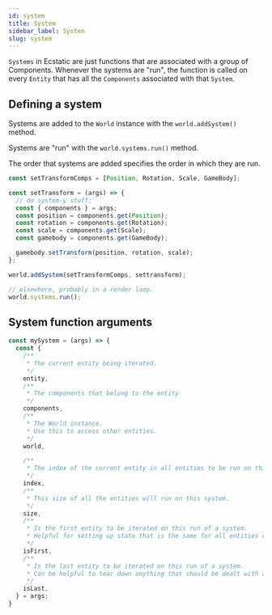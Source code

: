 ```yaml
---
id: system
title: System
sidebar_label: System
slug: system
---
```


`Systems` in Ecstatic are just functions that are associated with a group of Components. Whenever the systems are "run", the function is called on every `Entity` that has all the `Components` associated with that `System`.

## Defining a system

Systems are added to the `World` instance with the `world.addSystem()` method.

Systems are "run" with the `world.systems.run()` method.

The order that systems are added specifies the order in which they are run.

```typescript
const setTransformComps = [Position, Rotation, Scale, GameBody];

const setTransform = (args) => {
  // do system-y stuff;
  const { components } = args;
  const position = components.get(Position);
  const rotation = components.get(Rotation);
  const scale = components.get(Scale);
  const gamebody = components.get(GameBody);

  gamebody.setTransform(position, rotation, scale);
};

world.addSystem(setTransformComps, settransform);

// elsewhere, probably in a render loop.
world.systems.run();
```

## System function arguments

```typescript
const mySystem = (args) => {
  const {
    /**
     * The current entity being iterated.
     */
    entity,
    /**
     * The components that belong to the entity
     */
    components,
    /**
     * The World instance.
     * Use this to access other entities.
     */
    world,

    /**
     * The index of the current entity in all entities to be run on this system.
     */
    index,
    /**
     * This size of all the entities will run on this system.
     */
    size,
    /**
     * Is the first entity to be iterated on this run of a system.
     * Helpful for setting up state that is the same for all entities only once.
     */
    isFirst,
    /**
     * Is the last entity to be iterated on this run of a system.
     * Can be helpful to tear down anything that should be dealt with after all the entites have ran.
     */
    isLast,
  } = args;
}
```
